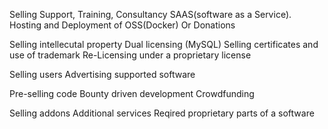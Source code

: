 Selling Support, Training, Consultancy
SAAS(software as a Service). Hosting and Deployment of OSS(Docker)
Or Donations

Selling intellecutal property
Dual licensing (MySQL)
Selling certificates and use of trademark
Re-Licensing under a proprietary license

Selling users
Advertising supported software 

Pre-selling code
Bounty driven development
Crowdfunding

Selling addons
Additional services
Reqired proprietary parts of a software